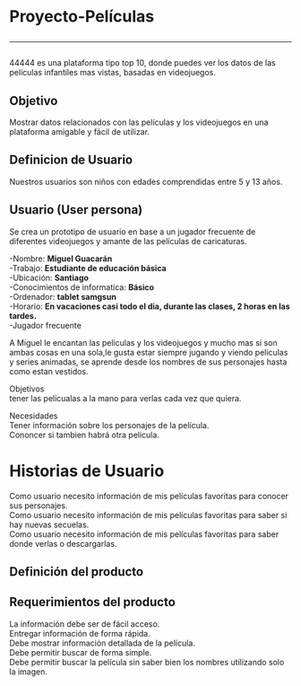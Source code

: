 # Proyecto-Películas<hr>

44444 es una plataforma tipo top 10, donde puedes ver los datos de las peliculas infantiles  mas vistas, basadas en videojuegos.<br>

## Objetivo<br>
Mostrar datos relacionados con las películas y los videojuegos en una plataforma amigable y fácil de utilizar.

## Definicion de Usuario<br>
Nuestros usuarios son niños con edades comprendidas entre 5 y 13 años.<br>
  
## Usuario (User persona)

Se crea un prototipo de usuario en base a un jugador frecuente de diferentes videojuegos y amante de las películas de caricaturas.

-Nombre: **Miguel Guacarán**<br>
-Trabajo: **Estudiante de educación básica**<br>
-Ubicación: **Santiago**<br>
-Conocimientos de informatica: **Básico**<br>
-Ordenador: **tablet samgsun**<br>
-Horario: **En vacaciones casi todo el dia, durante las clases, 2 horas en las tardes.**<br>
-Jugador frecuente<br>


A Miguel le encantan las peliculas y los videojuegos y mucho mas si son ambas cosas en una sola,le gusta estar siempre jugando y viendo peliculas y series animadas, se aprende desde los nombres de sus personajes hasta como estan vestidos.


Objetivos<br>
tener las pelicualas a la mano para verlas cada vez que quiera.

Necesidades<br>
Tener información sobre los personajes de la película.<br>
Cononcer si tambien habrá otra pelicula.

# Historias de Usuario

Como usuario necesito información de mis películas favoritas para conocer sus personajes.<br>
Como usuario necesito información de mis películas favoritas para saber si hay nuevas secuelas. <br>
Como usuario necesito información de mis películas favoritas para saber donde verlas o descargarlas. <br>


## Definición del producto

## Requerimientos del producto
 La información debe ser de fácil acceso.<br>
 Entregar información de forma rápida.<br>
 Debe mostrar información detallada de la película. <br>
 Debe permitir buscar de forma simple.<br>
 Debe permitir buscar la película sin saber bien los nombres utilizando solo la imagen. 
